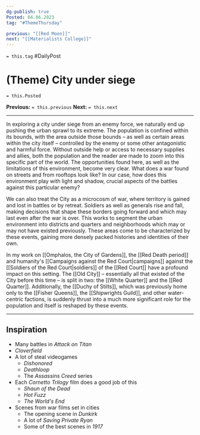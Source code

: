 ```yaml
---
dg-publish: true
Posted: 04.06.2023
tag: "#ThemeThursday"

previous: "[[Red Moon]]"
next: "[[Materialists College]]"
---
```

`= this.tag` #DailyPost 
# (Theme) City under siege
`= this.Posted`

**Previous:** `= this.previous`
**Next:** `= this.next`

---

In exploring a city under siege from an enemy force, we naturally end up pushing the urban sprawl to its extreme. The population is confined within its bounds, with the area outside those bounds – as well as certain areas within the city itself – controlled by the enemy or some other antagonistic and harmful force. Without outside help or access to necessary supplies and allies, both the population and the reader are made to zoom into this specific part of the world. The opportunities found here, as well as the limitations of this environment, become very clear. What does a war found on streets and from rooftops look like? In our case, how does this environment play with light and shadow, crucial aspects of the battles against this particular enemy?

We can also treat the City as a microcosm of war, where territory is gained and lost in battles or by retreat. Soldiers as well as generals rise and fall, making decisions that shape these borders going forward and which may last even after the war is over. This works to segment the urban environment into districts and quarters and neighborhoods which may or may not have existed previously. These areas come to be characterized by these events, gaining more densely packed histories and identities of their own.

In my work on [[Omphalos, the City of Gardens]], the [[Red Death period]] and humanity's [[Campaigns against the Red Court|campaigns]] against the [[Soldiers of the Red Court|soldiers]] of the [[Red Court]] have a profound impact on this setting. The [[Old City]] – essentially all that existed of the City before this time – is split in two: the [[White Quarter]] and the [[Red Quarter]]. Additionally, the [[Duchy of Stilts]], which was previously home only to the [[Fisher Queens]], the [[Shipwrights Guild]], and other water-centric factions, is suddenly thrust into a much more significant role for the population and itself is reshaped by these events.

---

## Inspiration
- Many battles in *Attack on Titan*
- *Cloverfield*
- A lot of steal videogames
    - *Dishonored*
    - *Deathloop*
    - The *Assassins Creed* series
- Each *Cornetto Trilogy* film does a good job of this
    - *Shaun of the Dead*
    - *Hot Fuzz*
    - *The World's End*
- Scenes from war films set in cities
    - The opening scene in *Dunkirk*
    - A lot of *Saving Private Ryan*
    - Some of the best scenes in *1917*